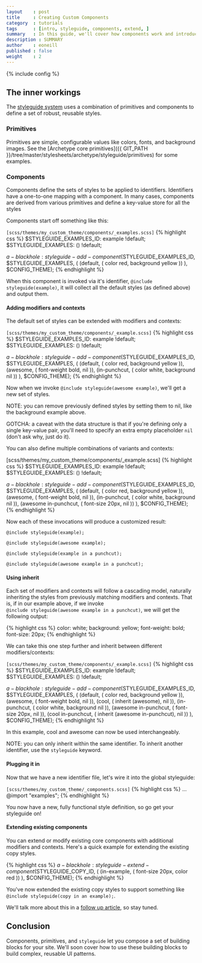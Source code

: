 ```yaml
---
layout    : post
title     : Creating Custom Components
category  : tutorials
tags      : [intro, styleguide, components, extend, ]
summary   : In this guide, we'll cover how components work and introduce you to creating your own reusable components.
description : SUMMARY
author    : eoneill
published : false
weight    : 2
---
```

{% include config %}

## The inner workings

The [styleguide system](/tutorials/introduction-styleguide/) uses a combination of primitives and components to define a set of robust, reusable styles.

### Primitives

Primitives are simple, configurable values like colors, fonts, and background images. See the [Archetype core primitives]({{ GIT_PATH }}/tree/master/stylesheets/archetype/styleguide/primitives) for some examples.

### Components

Components define the sets of styles to be applied to identifiers. Identifiers have a one-to-one mapping with a component. In many cases, components are derived from various primitives and define a key-value store for all the styles

Components start off something like this:

<span class="note">`[scss/themes/my_custom_theme/components/_examples.scss]`</span>
{% highlight css %}
$STYLEGUIDE_EXAMPLES_ID: example !default;
$STYLEGUIDE_EXAMPLES: () !default;

$a-blackhole: styleguide-add-component($STYLEGUIDE_EXAMPLES_ID, $STYLEGUIDE_EXAMPLES, (
  (default, (
    color        red,
    background   yellow
  ))
), $CONFIG_THEME);
{% endhighlight %}

When this component is invoked via it's identifier, `@include styleguide(example)`, it will collect all the default styles (as defined above) and output them.

#### Adding modifiers and contexts

The default set of styles can be extended with modifiers and contexts:

<span class="note">`[scss/themes/my_custom_theme/components/_example.scss]`</span>
{% highlight css %}
$STYLEGUIDE_EXAMPLES_ID: example !default;
$STYLEGUIDE_EXAMPLES: () !default;

$a-blackhole: styleguide-add-component($STYLEGUIDE_EXAMPLES_ID, $STYLEGUIDE_EXAMPLES, (
  (default, (
    color        red,
    background   yellow
  )),
  (awesome, (
    font-weight  bold,
    nil
  )),
  (in-punchcut, (
    color        white,
    background   nil
  ))
), $CONFIG_THEME);
{% endhighlight %}

Now when we invoke `@include styleguide(awesome example)`, we'll get a new set of styles.

<span class="note">NOTE: you can remove previously defined styles by setting them to nil, like the background example above.</span>

<span class="note">GOTCHA: a caveat with the data structure is that if you're defining only a single key-value pair, you'll need to specify an extra empty placeholder `nil` (don't ask why, just do it).</span>

You can also define multiple combinations of variants and contexts:

<span class="note">[scss/themes/my_custom_theme/components/_example.scss]</span>
{% highlight css %}
$STYLEGUIDE_EXAMPLES_ID: example !default;
$STYLEGUIDE_EXAMPLES: () !default;

$a-blackhole: styleguide-add-component($STYLEGUIDE_EXAMPLES_ID, $STYLEGUIDE_EXAMPLES, (
  (default, (
    color        red,
    background   yellow
  )),
  (awesome, (
    font-weight  bold,
    nil
  )),
  (in-punchcut, (
    color        white,
    background   nil
  )),
  (awesome in-punchcut, (
    font-size    20px,
    nil
  ))
), $CONFIG_THEME);
{% endhighlight %}

Now each of these invocations will produce a customized result:

`@include styleguide(example);`

`@include styleguide(awesome example);`

`@include styleguide(example in a punchcut);`

`@include styleguide(awesome example in a punchcut);`

#### Using inherit

Each set of modifiers and contexts will follow a cascading model, naturally inheriting the styles from previously matching modifiers and contexts. That is, if in our example above, if we invoke <br/> `@include styleguide(awesome example in a punchcut)`, we will get the following output:

{% highlight css %}
color:        white;
background:   yellow;
font-weight:  bold;
font-size:    20px;
{% endhighlight %}

We can take this one step further and inherit between different modifiers/contexts:

<span class="note">`[scss/themes/my_custom_theme/components/_example.scss]`</span>
{% highlight css %}
$STYLEGUIDE_EXAMPLES_ID: example !default;
$STYLEGUIDE_EXAMPLES: () !default;

$a-blackhole: styleguide-add-component($STYLEGUIDE_EXAMPLES_ID, $STYLEGUIDE_EXAMPLES, (
  (default, (
    color        red,
    background   yellow
  )),
  (awesome, (
    font-weight  bold,
    nil
  )),
  (cool, (
    inherit (awesome),
    nil
  )),
  (in-punchcut, (
    color        white,
    background   nil
  )),
  (awesome in-punchcut, (
    font-size    20px,
    nil
  )),
  (cool in-punchcut, (
    inherit (awesome in-punchcut),
    nil
  ))
), $CONFIG_THEME);
{% endhighlight %}

In this example, cool and awesome can now be used interchangeably.

<span class="note">NOTE: you can only inherit within the same identifier. To inherit another identifier, use the `styleguide` keyword.</span>

#### Plugging it in

Now that we have a new identifier file, let's wire it into the global styleguide:

<span class="note">`[scss/themes/my_custom_theme/_components.scss]`</span>
{% highlight css %}
...
@import "examples";
{% endhighlight %}

You now have a new, fully functional style definition, so go get your styleguide on!

#### Extending existing components

You can extend or modify existing core components with additional modifiers and contexts. Here's a quick example for extending the existing copy styles.

{% highlight css %}
$a-blackhole: styleguide-extend-component($STYLEGUIDE_COPY_ID, (
  (in-example, (
    font-size   20px,
    color       red
  ))
), $CONFIG_THEME);
{% endhighlight %}

You've now extended the existing copy styles to support something like <br/> `@include styleguide(copy in an example);`.

We'll talk more about this in a [follow up article](/tutorials/extending-core-components/), so stay tuned.

## Conclusion

Components, primitives, and `styleguide` let you compose a set of building blocks for your site. We'll soon cover how to use these building blocks to build complex, reusable UI patterns.
